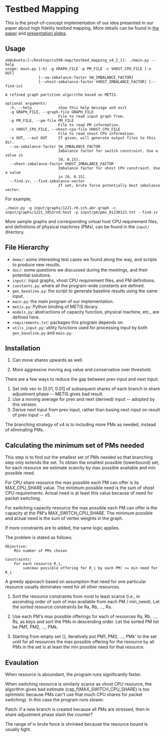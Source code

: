 Testbed Mapping
===============

This is the proof-of-concept implementation of our idea presented in our paper about high fidelity testbed mapping. More details can be found in [the paper](https://www.cs.purdue.edu/homes/fahmy/papers/high-fidelity-network.pdf) and [presentation slides](https://www.cs.purdue.edu/homes/fahmy/talks/icccn2017.pdf).

## Usage

```
xb@ubuntu:[~/Desktop/cs590-map/testbed_mapping_v4_2_1]: ./main.py --help
usage: main.py [-h] -g GRAPH_FILE -p PM_FILE -c VHOST_CPU_FILE [-o OUT]
               [--sw-imbalance-factor SW_IMBALANCE_FACTOR]
               [--vhost-imbalance-factor VHOST_IMBALANCE_FACTOR] [--find-iv]

A refined graph partition algorithm based on METIS.

optional arguments:
  -h, --help            show this help message and exit
  -g GRAPH_FILE, --graph-file GRAPH_FILE
                        File to read input graph from.
  -p PM_FILE, --pm-file PM_FILE
                        File to read PM information.
  -c VHOST_CPU_FILE, --vhost-cpu-file VHOST_CPU_FILE
                        File to read vhost CPU information.
  -o OUT, --out OUT     If given, will generate output files to this dir.
  --sw-imbalance-factor SW_IMBALANCE_FACTOR
                        Imbalance factor for switch constraint. Use a value in
                        [0, 0.15].
  --vhost-imbalance-factor VHOST_IMBALANCE_FACTOR
                        Imbalance factor for vhost CPU constraint. Use a value
                        in [0, 0.15].
  --find-iv, --find-imbalance-vector
                        If set, brute force potentially best imbalance vector.
```

For example,

```
./main.py -g input/graphs/1221.r0.cch.abr.graph -c input/graphs/1221_1053rnd.host -p input/pm/pms_01230123.txt --find-iv
```

More sample graphs and corresponding virtual host CPU requirement files, and definitions of physical machines (PMs), can be found
in the `input/` directory.

## File Hierarchy

* `demo/`: some interesting test cases we found along the way, and scripts to produce new results.
* `doc/`: some questions we discussed during the meetings, and their potential solutions.
* `input/`: input graphs, vhost CPU requirement files, and PM definitions.
* `constants.py`: where all the program-wide constants are defined.
* `gen_baseline.py`: the script to generate baseline results using the same input.
* `main.py`: the main program of our implementation.
* `metis.py`: Python binding of METIS library.
* `models.py`: abstractions of capacity function, physical machine, etc., are defined here.
* `requirements.txt`: packages this program depends on.
* `utils_input.py`: utility functions used for processing input by both `gen_baseline.py` and `main.py`.

## Installation

1. Can move shares upwards as well.

2. More aggressive moving avg value and conservative over threshold.

There are a few ways to reduce the gap between prev input and next input:

1. Set imb vec to [0.01, 0.01] of subsequent shares of each branch in share adjustment phase -- METIS gives bad result.
2. Use a moving average for prev and next (derived) input -- adopted by this version.
3. Derive next input from prev input, rather than basing next input on result of prev input -- v5.

The branching strategy of v4 is to including more PMs as needed, instead of
eliminating PMs.

## Calculating the minimum set of PMs needed

This step is to find out the smallest set of PMs needed so that branching step only extends the set. To obtain the
smallest possible (lowerbound) set, for each resource we estimate scarcity by max possible available and min
possible need.

For CPU share resource the max possible each PM can offer is its MAX_CPU_SHARE value. The minimum possible need is
the sum of vhost CPU requirements. Actual need is at least this value because of need for packet switching.

For switching capacity resource the max possible each PM can offer is the capacity at the PM's MAX_SWITCH_CPU_SHARE.
The minimum possible and actual need is the sum of vertex weights in the graph.

If more constraints are to added, the same logic applies.

The problem is stated as follows:

```
Objective:
    Min number of PMs chosen

Constraints:
    For each resource R_i,
        sum(max possible offering for R_i by each PM) >= min need for R_i
```

A greedy approach based on assumption that need for one particular resource usually dominates need for all other
resources.

1. Sort the resource constraints from most to least scarce (i.e., in ascending order of sum of max available from each PM / min_need).
   Let the sorted resource constraints be Ra, Rb, ..., Rs.

2. Use each PM's max possible offerings for each of resources Ra, Rb, ..., Rs, as keys and sort the PMs in descending order.
   Let the sorted PM list be PM1, PM2, ..., PMk.

3. Starting from empty set {}, iteratively put PM1, PM2, ..., PMk' to the set until for all resources the max possible
   offering for the resource by all PMs in the set is at least the min possible need for that resource. 

## Evaulation

When resource is aboundant, the program runs significantly faster.

When switching resource is similarly scarce as vhost CPU resource, the algorithm gives bad estimate
(cap_f(MAX_SWITCH_CPU_SHARE) is too optimistic because PMs can't use that much CPU shares for packet switching).
In this case the program runs slower.

Patch: if a new branch is created because all PMs are stressed, then in share adjustment phase slash the counter?

The range of iv brute force is shrinked because the resource bound is usually tight.
